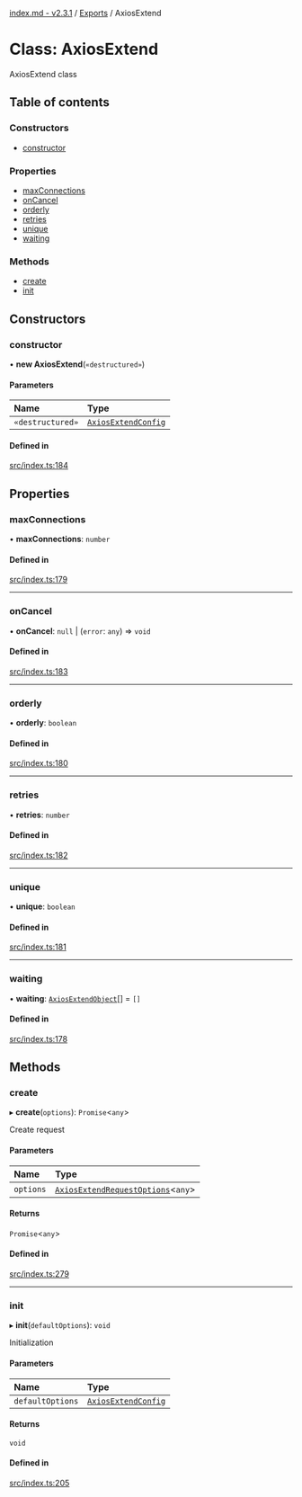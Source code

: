 [index.md - v2.3.1](../README.md) / [Exports](../modules.md) / AxiosExtend

# Class: AxiosExtend

AxiosExtend class

## Table of contents

### Constructors

- [constructor](AxiosExtend.md#constructor)

### Properties

- [maxConnections](AxiosExtend.md#maxconnections)
- [onCancel](AxiosExtend.md#oncancel)
- [orderly](AxiosExtend.md#orderly)
- [retries](AxiosExtend.md#retries)
- [unique](AxiosExtend.md#unique)
- [waiting](AxiosExtend.md#waiting)

### Methods

- [create](AxiosExtend.md#create)
- [init](AxiosExtend.md#init)

## Constructors

### constructor

• **new AxiosExtend**(`«destructured»`)

#### Parameters

| Name | Type |
| :------ | :------ |
| `«destructured»` | [`AxiosExtendConfig`](../interfaces/AxiosExtendConfig.md) |

#### Defined in

[src/index.ts:184](https://github.com/saqqdy/axios-ex/blob/5d9d522/src/index.ts#L184)

## Properties

### maxConnections

• **maxConnections**: `number`

#### Defined in

[src/index.ts:179](https://github.com/saqqdy/axios-ex/blob/5d9d522/src/index.ts#L179)

___

### onCancel

• **onCancel**: ``null`` \| (`error`: `any`) => `void`

#### Defined in

[src/index.ts:183](https://github.com/saqqdy/axios-ex/blob/5d9d522/src/index.ts#L183)

___

### orderly

• **orderly**: `boolean`

#### Defined in

[src/index.ts:180](https://github.com/saqqdy/axios-ex/blob/5d9d522/src/index.ts#L180)

___

### retries

• **retries**: `number`

#### Defined in

[src/index.ts:182](https://github.com/saqqdy/axios-ex/blob/5d9d522/src/index.ts#L182)

___

### unique

• **unique**: `boolean`

#### Defined in

[src/index.ts:181](https://github.com/saqqdy/axios-ex/blob/5d9d522/src/index.ts#L181)

___

### waiting

• **waiting**: [`AxiosExtendObject`](../interfaces/AxiosExtendObject.md)[] = `[]`

#### Defined in

[src/index.ts:178](https://github.com/saqqdy/axios-ex/blob/5d9d522/src/index.ts#L178)

## Methods

### create

▸ **create**(`options`): `Promise`<`any`\>

Create request

#### Parameters

| Name | Type |
| :------ | :------ |
| `options` | [`AxiosExtendRequestOptions`](../interfaces/AxiosExtendRequestOptions.md)<`any`\> |

#### Returns

`Promise`<`any`\>

#### Defined in

[src/index.ts:279](https://github.com/saqqdy/axios-ex/blob/5d9d522/src/index.ts#L279)

___

### init

▸ **init**(`defaultOptions`): `void`

Initialization

#### Parameters

| Name | Type |
| :------ | :------ |
| `defaultOptions` | [`AxiosExtendConfig`](../interfaces/AxiosExtendConfig.md) |

#### Returns

`void`

#### Defined in

[src/index.ts:205](https://github.com/saqqdy/axios-ex/blob/5d9d522/src/index.ts#L205)
